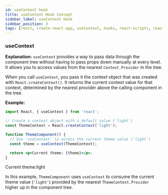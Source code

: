 ```yaml
---
id: useContext hook
title: useContext Hook Concept
sidebar_label: useContext Hook
sidebar_position: 3
tags: [react, create-react-app, useContext, hooks, react-scripts, react-dom, react-app]
---
```


### useContext

**Explanation:**
`useContext` provides a way to pass data through the component tree without having to pass props down manually at every level. It allows you to access values from the nearest `Context.Provider` in the tree.

When you call `useContext`, you pass it the context object that was created with `React.createContext()`. It returns the current context value for that context, determined by the nearest provider above the calling component in the tree.

**Example:**
```jsx
import React, { useContext } from 'react';

// Create a context object with a default value ('light')
const ThemeContext = React.createContext('light');

function ThemeComponent() {
  // Use 'useContext' to access the current theme value ('light')
  const theme = useContext(ThemeContext);

  return <p>Current theme: {theme}</p>;
}
```
<BrowserWindow>
     <div>
         <p>Current theme:<span id="Theme">light</span></p>
     </div>
</BrowserWindow>

In this example, `ThemeComponent` uses `useContext` to consume the current theme value (`'light'`) provided by the nearest `ThemeContext.Provider` higher up in the component tree.

